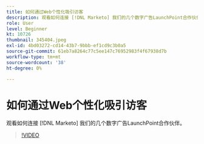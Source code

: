 ```yaml
---
title: 如何通过Web个性化吸引访客
description: 观看如何连接 [!DNL Marketo] 我们的几个数字广告LaunchPoint合作伙伴。
role: User
level: Beginner
kt: 10726
thumbnail: 345404.jpeg
exl-id: 4bd03272-cd14-43b7-9bbb-ef1cd9c3b0a5
source-git-commit: 61eb7a8264c77c5ee147c76952983f4f67938d7b
workflow-type: tm+mt
source-wordcount: '38'
ht-degree: 0%

---
```


# 如何通过Web个性化吸引访客

观看如何连接 [!DNL Marketo] 我们的几个数字广告LaunchPoint合作伙伴。

>[!VIDEO](https://video.tv.adobe.com/v/345404/?quality=12&learn=on)

